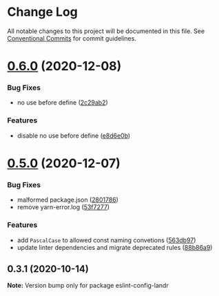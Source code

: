 # Change Log

All notable changes to this project will be documented in this file.
See [Conventional Commits](https://conventionalcommits.org) for commit guidelines.

# [0.6.0](https://github.com/Mixgenius/linting-and-formatting/tree/master/eslint-config-landr/compare/eslint-config-landr@0.5.0...eslint-config-landr@0.6.0) (2020-12-08)


### Bug Fixes

* no use before define ([2c29ab2](https://github.com/Mixgenius/linting-and-formatting/tree/master/eslint-config-landr/commit/2c29ab2b0db7981fbd961466276c3282df8c75c4))


### Features

* disable no use before define ([e8d6e0b](https://github.com/Mixgenius/linting-and-formatting/tree/master/eslint-config-landr/commit/e8d6e0b16846d5ed08f6475138302d5ccfa65243))





# [0.5.0](https://github.com/Mixgenius/linting-and-formatting/tree/master/eslint-config-landr/compare/eslint-config-landr@0.4.0...eslint-config-landr@0.5.0) (2020-12-07)


### Bug Fixes

* malformed package.json ([2801786](https://github.com/Mixgenius/linting-and-formatting/tree/master/eslint-config-landr/commit/28017863da96986f6df560fe0d8582626a415f8c))
* remove yarn-error.log ([53f7277](https://github.com/Mixgenius/linting-and-formatting/tree/master/eslint-config-landr/commit/53f7277bcc694af7f3a5fa7d4510b3f9c57605f2))


### Features

* add `PascalCase` to allowed const naming convetions ([563db97](https://github.com/Mixgenius/linting-and-formatting/tree/master/eslint-config-landr/commit/563db974dc94703dbf048d7ea325107ddc3f5dcc))
* update linter dependencies and migrate deprecated rules ([88b86a9](https://github.com/Mixgenius/linting-and-formatting/tree/master/eslint-config-landr/commit/88b86a910ae490164bab50365a83cebb7d5d9c8a))





## 0.3.1 (2020-10-14)

**Note:** Version bump only for package eslint-config-landr
